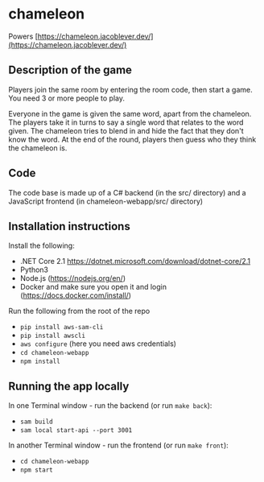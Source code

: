 # chameleon

Powers [https://chameleon.jacoblever.dev/](https://chameleon.jacoblever.dev/)

## Description of the game

Players join the same room by entering the room code, then start a game. You need 3 or more people to play.

Everyone in the game is given the same word, apart from the chameleon. The players take it in turns to say a single word that relates to the word given. The chameleon tries to blend in and hide the fact that they don't know the word. At the end of the round, players then guess who they think the chameleon is.

## Code

The code base is made up of a C# backend (in the src/ directory) and a JavaScript frontend (in chameleon-webapp/src/ directory)

## Installation instructions
Install the following:
* .NET Core 2.1 https://dotnet.microsoft.com/download/dotnet-core/2.1
* Python3
* Node.js (https://nodejs.org/en/)
* Docker and make sure you open it and login (https://docs.docker.com/install/)

Run the following from the root of the repo
* `pip install aws-sam-cli`
* `pip install awscli`
* `aws configure` (here you need aws credentials)
* `cd chameleon-webapp`
* `npm install`

## Running the app locally
In one Terminal window - run the backend (or run `make back`):
* `sam build`
* `sam local start-api --port 3001`

In another Terminal window - run the frontend (or run `make front`):
* `cd chameleon-webapp`
* `npm start`
